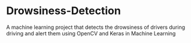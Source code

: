 # Drowsiness-Detection
A machine learning project that detects the drowsiness of drivers during driving and alert them using OpenCV and Keras in Machine Learning
